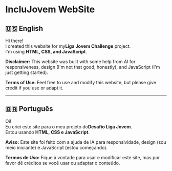 # IncluJovem WebSite

## 🇺🇸 English

Hi there!  
I created this website for my**Liga Jovem Challenge** project.  
I'm using **HTML, CSS, and JavaScript**.  

**Disclaimer:** This website was built with some help from AI for responsiveness, design (I'm not that good, honestly), and JavaScript (I'm just getting started).  

**Terms of Use:** Feel free to use and modify this website, but please give credit if you use or adapt it.  

---

## 🇧🇷 Português

Oi!  
Eu criei este site para o meu projeto do**Desafio Liga Jovem**.  
Estou usando **HTML, CSS e JavaScript**.  

**Aviso:** Este site foi feito com a ajuda de IA para responsividade, design (sou meio iniciante) e JavaScript (estou começando).  

**Termos de Uso:** Fique à vontade para usar e modificar este site, mas por favor dê créditos se você usar ou adaptar o conteúdo.  
